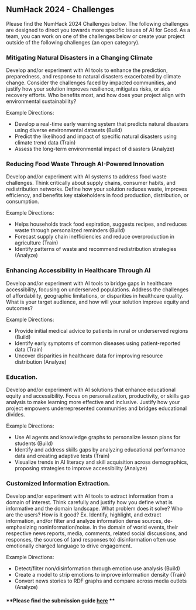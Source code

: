 ## NumHack 2024 - Challenges
Please find the NumHack 2024 Challenges below. The following challenges are designed to direct you towards more specific issues of AI for Good.
As a team, you can work on one of the challenges below or create your project outside of the following challenges (an open category).

### Mitigating Natural Disasters in a Changing Climate
Develop and/or experiment with AI tools to enhance the prediction, preparedness, and response to natural disasters exacerbated by climate change. Consider the challenges faced by impacted communities, and justify how your solution improves resilience, mitigates risks, or aids recovery efforts. Who benefits most, and how does your project align with environmental sustainability?

Example Directions:
- Develop a real-time early warning system that predicts natural disasters using diverse environmental datasets (Build)
- Predict the likelihood and impact of specific natural disasters using climate trend data (Train)
- Assess the long-term environmental impact of disasters (Analyze)

### Reducing Food Waste Through AI-Powered Innovation
Develop and/or experiment with AI systems to address food waste challenges. Think critically about supply chains, consumer habits, and redistribution networks. Define how your solution reduces waste, improves efficiency, and benefits key stakeholders in food production, distribution, or consumption.

Example Directions:
- Helps households track food expiration, suggests recipes, and reduces waste through personalized reminders (Build)
- Forecast supply chain inefficiencies and reduce overproduction in agriculture (Train)
- Identify patterns of waste and recommend redistribution strategies (Analyze)

### Enhancing Accessibility in Healthcare Through AI
Develop and/or experiment with AI tools to bridge gaps in healthcare accessibility, focusing on underserved populations. Address the challenges of affordability, geographic limitations, or disparities in healthcare quality. What is your target audience, and how will your solution improve equity and outcomes?

Example Directions:
- Provide initial medical advice to patients in rural or underserved regions  (Build)
- Identify early symptoms of common diseases using patient-reported data (Train)
- Uncover disparities in healthcare data for improving resource distribution (Analyze)

### Education.
Develop and/or experiment with AI solutions that enhance educational equity and accessibility. Focus on personalization, productivity, or skills gap analysis to make learning more effective and inclusive. Justify how your project empowers underrepresented communities and bridges educational divides.

Example Directions:
- Use AI agents and knowledge graphs to personalize lesson plans for students (Build)
- Identify and address skills gaps by analyzing educational performance data and creating adaptive tests (Train)
- Visualize trends in AI literacy and skill acquisition across demographics, proposing strategies to improve accessibility (Analyze)

### Customized Information Extraction.
Develop and/or experiment with AI tools to extract information from a domain of interest. Think carefully and justify how you define what is informative and the domain landscape. What problem does it solve? Who are the users? How is it good? Ex. Identify, highlight, and extract information, and/or filter and analyze information dense sources, de-emphasizing noninformation/noise. In the domain of world events, their respective news reports, media, comments, related social discussions, and responses, the sources of (and responses to) disinformation often use emotionally charged language to drive engagement.

Example Directions:
- Detect/filter non/disinformation through emotion use analysis (Build)
- Create a model to strip emotions to improve information density (Train)
- Convert news stories to RDF graphs and compare across media outlets (Analyze)

#### **Please find the submission guide [here](https://github.com/numfocus/numhack-2024/blob/main/Documentation/Submission_Guide.md) **


